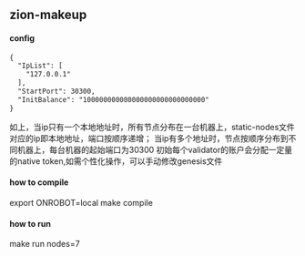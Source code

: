 ## zion-makeup

#### config
```dtd
{
  "IpList": [
    "127.0.0.1"
  ],
  "StartPort": 30300,
  "InitBalance": "100000000000000000000000000000"
}
```
如上，当ip只有一个本地地址时，所有节点分布在一台机器上，static-nodes文件对应的ip即本地地址，端口按顺序递增；
当ip有多个地址时，节点按顺序分布到不同机器上，每台机器的起始端口为30300
初始每个validator的账户会分配一定量的native token,如需个性化操作，可以手动修改genesis文件

#### how to compile
export ONROBOT=local
make compile

#### how to run
make run nodes=7